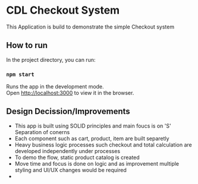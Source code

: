 # CDL Checkout System

This Application is build to demonstrate the simple Checkout system

## How to run 

In the project directory, you can run:

### `npm start`

Runs the app in the development mode.\
Open [http://localhost:3000](http://localhost:3000) to view it in the browser.


## Design Decission/Improvements

- This app is built using SOLID principles and main foucs is on 'S' Separation of conerns
- Each component such as cart, product, item are built separetly
- Heavy business logic processes such checkout and total calculation are developed independently under processes
- To demo the flow, static product catalog is created 
- Move time and focus is done on logic and as improvement multiple styling and UI/UX changes would be required 
-

